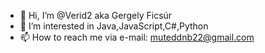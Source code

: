 - 👋 Hi, I’m @Verid2 aka Gergely Ficsúr
- 👀 I’m interested in Java,JavaScript,C#,Python
- 📫 How to reach me via e-mail: muteddnb22@gmail.com

<!---
Verid2/Verid2 is a ✨ special ✨ repository because its `README.md` (this file) appears on your GitHub profile.
You can click the Preview link to take a look at your changes.
--->

